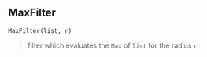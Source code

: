 ## MaxFilter

```
MaxFilter(list, r)
```

> filter which evaluates the `Max` of `list` for the radius `r`. 
  

